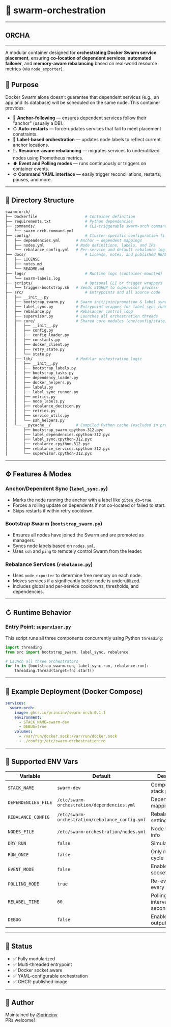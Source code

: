 # 🐳 swarm-orchestration

---

## ORCHA

---

A modular container designed for **orchestrating Docker Swarm service placement**, ensuring **co-location of dependent services**, **automated failover**, and **memory-aware rebalancing** based on real-world resource metrics (via `node_exporter`).

## 🌟 Purpose

Docker Swarm alone doesn’t guarantee that dependent services (e.g., an app and its database) will be scheduled on the same node. This container provides:

- 🔗 **Anchor-following** — ensures dependent services follow their "anchor" (usually a DB).
- ↻ **Auto-restarts** — force-updates services that fail to meet placement constraints.
- 📆 **Label-based orchestration** — updates node labels to reflect current anchor locations.
- 📉 **Resource-aware rebalancing** — migrates services to underutilized nodes using Prometheus metrics.
- ⬆️ **Event and Polling modes** — runs continuously or triggers on container events.
- ⚙️ **Command YAML interface** — easily trigger reconciliations, restarts, pauses, and more.

---

## 🧱 Directory Structure

```bash
swarm-orch/
├── Dockerfile                     # Container definition
├── requirements.txt               # Python dependencies
├── commands/                      # CLI-triggerable swarm-orch commands
│   └── swarm-orch.command.yml
├── config/                        # Cluster-specific configuration files
│   ├── dependencies.yml       # Anchor → dependent mappings
│   ├── nodes.yml              # Node definitions, labels, and IPs
│   └── rebalance_config.yml   # Per-service and default rebalance logic
├── docs/                          # License, notes, and published README
│   ├── LICENSE
│   ├── notes.md
│   └── README.md
├── logs/                          # Runtime logs (container-mounted)
│   └── swarm-labels.log
├── scripts/                       # Optional CLI or trigger wrappers
│   └── trigger-bootstrap.sh   # Sends SIGHUP to supervisor process
├── src/                           # Entrypoints and all source code
│   ├── __init__.py
│   ├── bootstrap_swarm.py     # Swarm init/join/promotion & label sync
│   ├── label_sync.py          # Entrypoint wrapper for label_sync_runner
│   ├── rebalance.py           # Rebalancer control loop
│   ├── supervisor.py          # Launches all orchestration threads
│   ├── core/                  # Shared core modules (env/config/state)
│   │   ├── __init__.py
│   │   ├── config.py
│   │   ├── config_loader.py
│   │   ├── constants.py
│   │   ├── docker_client.py
│   │   ├── retry_state.py
│   │   └── state.py
│   ├── lib/                   # Modular orchestration logic
│   │   ├── __init__.py
│   │   ├── bootstrap_labels.py
│   │   ├── bootstrap_tasks.py
│   │   ├── dependency_loader.py
│   │   ├── docker_helpers.py
│   │   ├── labels.py
│   │   ├── label_sync_runner.py
│   │   ├── metrics.py
│   │   ├── node_labels.py
│   │   ├── rebalance_decision.py
│   │   ├── retries.py
│   │   ├── service_utils.py
│   │   └── ssh_helpers.py
│   └── __pycache__/           # Compiled Python cache (excluded in production)
│       ├── bootstrap_swarm.cpython-312.pyc
│       ├── label_dependencies.cpython-312.pyc
│       ├── label_sync.cpython-312.pyc
│       ├── rebalance.cpython-312.pyc
│       ├── rebalance_services.cpython-312.pyc
│       └── supervisor.cpython-312.pyc
```

---

## ⚙️ Features & Modes

### Anchor/Dependent Sync (`label_sync.py`)

- Marks the node running the anchor with a label like `gitea_db=true`.
- Forces a rolling update on dependents if not co-located or failed to start.
- Skips restarts if within retry cooldown.

### Bootstrap Swarm (`bootstrap_swarm.py`)

- Ensures all nodes have joined the Swarm and are promoted as managers.
- Syncs node labels based on `nodes.yml`.
- Uses `ssh` and `ping` to remotely control Swarm from the leader.

### Rebalance Services (`rebalance.py`)

- Uses `node_exporter` to determine free memory on each node.
- Moves services if a significantly better node is underutilized.
- Includes global and per-service cooldowns, thresholds, and dependencies.

---

## ↻ Runtime Behavior

### Entry Point: `supervisor.py`

This script runs all three components concurrently using Python `threading`:

```python
import threading
from src import bootstrap_swarm, label_sync, rebalance

# Launch all three orchestrators
for fn in [bootstrap_swarm.run, label_sync.run, rebalance.run]:
    threading.Thread(target=fn).start()
```

---

## 🧹 Example Deployment (Docker Compose)

```yaml
services:
  swarm-orch:
    image: ghcr.io/princinv/swarm-orch:0.1.1
    environment:
      - STACK_NAME=swarm-dev
      - DEBUG=true
    volumes:
      - /var/run/docker.sock:/var/run/docker.sock
      - ./config:/etc/swarm-orchestration:ro
```

---

## 🚀 Supported ENV Vars

| Variable            | Default                                        | Description                             |
|---------------------|------------------------------------------------|-----------------------------------------|
| `STACK_NAME`        | `swarm-dev`                                    | Compose/Swarm stack prefix              |
| `DEPENDENCIES_FILE` | `/etc/swarm-orchestration/dependencies.yml`   | Dependency mapping                      |
| `REBALANCE_CONFIG`  | `/etc/swarm-orchestration/rebalance_config.yml` | Rebalance settings                    |
| `NODES_FILE`        | `/etc/swarm-orchestration/nodes.yml`          | Node bootstrap info                     |
| `DRY_RUN`           | `false`                                        | Simulate actions                        |
| `RUN_ONCE`          | `false`                                        | Only run one cycle                      |
| `EVENT_MODE`        | `false`                                        | Enable Docker socket watch             |
| `POLLING_MODE`      | `true`                                         | Re-evaluate every interval              |
| `RELABEL_TIME`      | `60`                                           | Polling loop interval (in seconds)      |
| `DEBUG`             | `false`                                        | Enable debug output                     |

---

## 🎀 Status

- ✅ Fully modularized
- ✅ Multi-threaded entrypoint
- ✅ Docker socket aware
- ✅ YAML-configurable orchestration
- ✅ GHCR-published image

---

## 🐙 Author

Maintained by [@princinv](https://github.com/princinv)  
PRs welcome!
